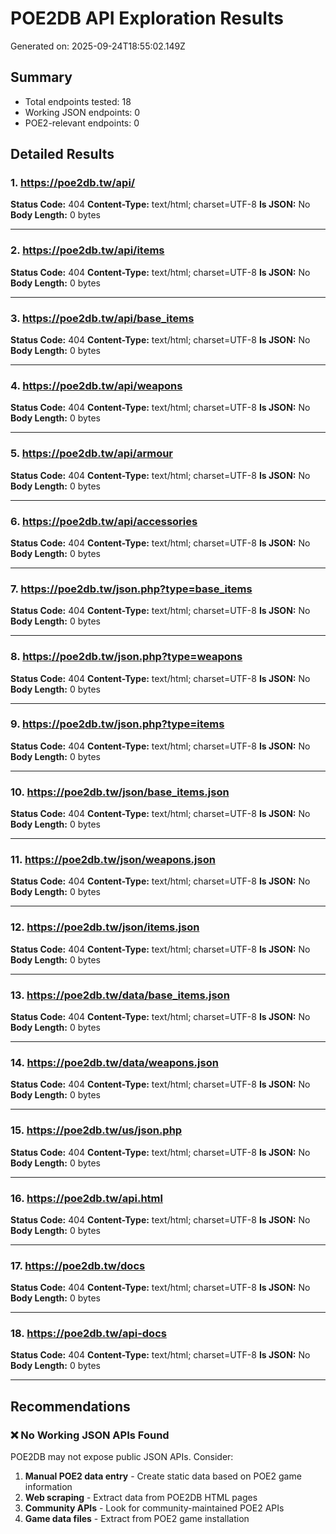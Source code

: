 # POE2DB API Exploration Results

Generated on: 2025-09-24T18:55:02.149Z

## Summary

- Total endpoints tested: 18
- Working JSON endpoints: 0
- POE2-relevant endpoints: 0

## Detailed Results

### 1. https://poe2db.tw/api/

**Status Code:** 404
**Content-Type:** text/html; charset=UTF-8
**Is JSON:** No
**Body Length:** 0 bytes

---

### 2. https://poe2db.tw/api/items

**Status Code:** 404
**Content-Type:** text/html; charset=UTF-8
**Is JSON:** No
**Body Length:** 0 bytes

---

### 3. https://poe2db.tw/api/base_items

**Status Code:** 404
**Content-Type:** text/html; charset=UTF-8
**Is JSON:** No
**Body Length:** 0 bytes

---

### 4. https://poe2db.tw/api/weapons

**Status Code:** 404
**Content-Type:** text/html; charset=UTF-8
**Is JSON:** No
**Body Length:** 0 bytes

---

### 5. https://poe2db.tw/api/armour

**Status Code:** 404
**Content-Type:** text/html; charset=UTF-8
**Is JSON:** No
**Body Length:** 0 bytes

---

### 6. https://poe2db.tw/api/accessories

**Status Code:** 404
**Content-Type:** text/html; charset=UTF-8
**Is JSON:** No
**Body Length:** 0 bytes

---

### 7. https://poe2db.tw/json.php?type=base_items

**Status Code:** 404
**Content-Type:** text/html; charset=UTF-8
**Is JSON:** No
**Body Length:** 0 bytes

---

### 8. https://poe2db.tw/json.php?type=weapons

**Status Code:** 404
**Content-Type:** text/html; charset=UTF-8
**Is JSON:** No
**Body Length:** 0 bytes

---

### 9. https://poe2db.tw/json.php?type=items

**Status Code:** 404
**Content-Type:** text/html; charset=UTF-8
**Is JSON:** No
**Body Length:** 0 bytes

---

### 10. https://poe2db.tw/json/base_items.json

**Status Code:** 404
**Content-Type:** text/html; charset=UTF-8
**Is JSON:** No
**Body Length:** 0 bytes

---

### 11. https://poe2db.tw/json/weapons.json

**Status Code:** 404
**Content-Type:** text/html; charset=UTF-8
**Is JSON:** No
**Body Length:** 0 bytes

---

### 12. https://poe2db.tw/json/items.json

**Status Code:** 404
**Content-Type:** text/html; charset=UTF-8
**Is JSON:** No
**Body Length:** 0 bytes

---

### 13. https://poe2db.tw/data/base_items.json

**Status Code:** 404
**Content-Type:** text/html; charset=UTF-8
**Is JSON:** No
**Body Length:** 0 bytes

---

### 14. https://poe2db.tw/data/weapons.json

**Status Code:** 404
**Content-Type:** text/html; charset=UTF-8
**Is JSON:** No
**Body Length:** 0 bytes

---

### 15. https://poe2db.tw/us/json.php

**Status Code:** 404
**Content-Type:** text/html; charset=UTF-8
**Is JSON:** No
**Body Length:** 0 bytes

---

### 16. https://poe2db.tw/api.html

**Status Code:** 404
**Content-Type:** text/html; charset=UTF-8
**Is JSON:** No
**Body Length:** 0 bytes

---

### 17. https://poe2db.tw/docs

**Status Code:** 404
**Content-Type:** text/html; charset=UTF-8
**Is JSON:** No
**Body Length:** 0 bytes

---

### 18. https://poe2db.tw/api-docs

**Status Code:** 404
**Content-Type:** text/html; charset=UTF-8
**Is JSON:** No
**Body Length:** 0 bytes

---

## Recommendations

### ❌ No Working JSON APIs Found

POE2DB may not expose public JSON APIs. Consider:

1. **Manual POE2 data entry** - Create static data based on POE2 game information
2. **Web scraping** - Extract data from POE2DB HTML pages
3. **Community APIs** - Look for community-maintained POE2 APIs
4. **Game data files** - Extract from POE2 game installation

